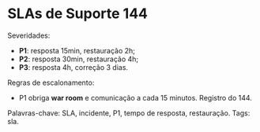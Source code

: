 # SLAs de Suporte 144

Severidades:
- **P1**: resposta 15min, restauração 2h;
- **P2**: resposta 30min, restauração 4h;
- **P3**: resposta 4h, correção 3 dias.

Regras de escalonamento:
- P1 obriga **war room** e comunicação a cada 15 minutos.
Registro do 144.

Palavras-chave: SLA, incidente, P1, tempo de resposta, restauração.
Tags: sla.
